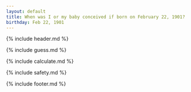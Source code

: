 ```yaml
---
layout: default
title: When was I or my baby conceived if born on February 22, 1901?
birthday: Feb 22, 1901
---
```


{% include header.md %}

{% include guess.md %}

{% include calculate.md %}

{% include safety.md %}

{% include footer.md %}



